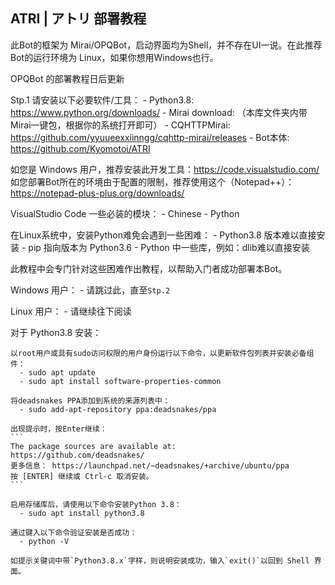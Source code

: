 ## ATRI | アトリ 部署教程
此Bot的框架为 Mirai/OPQBot，启动界面均为Shell，并不存在UI一说。在此推荐Bot的运行环境为 Linux，如果你想用Windows也行。

OPQBot 的部署教程日后更新

Stp.1 
  请安装以下必要软件/工具：
    - Python3.8: <https://www.python.org/downloads/>
    - Mirai download: （本库文件夹内带Mirai一键包，根据你的系统打开即可）
    - CQHTTPMirai: <https://github.com/yyuueexxiinngg/cqhttp-mirai/releases>
    - Bot本体: <https://github.com/Kyomotoi/ATRI>

  如您是 Windows 用户，推荐安装此开发工具：<https://code.visualstudio.com/>
  如您部署Bot所在的环境由于配置的限制，推荐使用这个（Notepad++）：<https://notepad-plus-plus.org/downloads/>

  VisualStudio Code 一些必装的模块：
    - Chinese
    - Python

  在Linux系统中，安装Python难免会遇到一些困难：
    - Python3.8 版本难以直接安装
    - pip 指向版本为 Python3.6
    - Python 中一些库，例如：dlib难以直接安装
  
  此教程中会专门针对这些困难作出教程，以帮助入门者成功部署本Bot。
  
  Windows 用户：
    - 请跳过此，直至`Stp.2`
  
  Linux 用户：
    - 请继续往下阅读
  
  对于 Python3.8 安装：
  
    以root用户或具有sudo访问权限的用户身份运行以下命令，以更新软件包列表并安装必备组件：
      - sudo apt update
      - sudo apt install software-properties-common
    
    将deadsnakes PPA添加到系统的来源列表中：
      - sudo add-apt-repository ppa:deadsnakes/ppa
    
    出现提示时，按Enter继续：
    ```
    The package sources are available at:
    https://github.com/deadsnakes/
    更多信息： https://launchpad.net/~deadsnakes/+archive/ubuntu/ppa
    按 [ENTER] 继续或 Ctrl-c 取消安装。
    ```
    
    启用存储库后，请使用以下命令安装Python 3.8：
      - sudo apt install python3.8
    
    通过键入以下命令验证安装是否成功：
      - python -V
    
    如提示关键词中带`Python3.8.x`字样，则说明安装成功，输入`exit()`以回到 Shell 界面。
  
